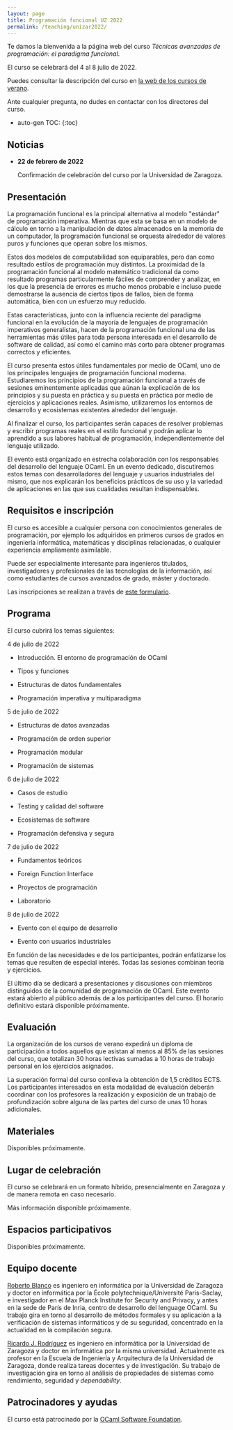 ```yaml
---
layout: page
title: Programación funcional UZ 2022
permalink: /teaching/unizar2022/
---
```


Te damos la bienvenida a la página web del curso *Técnicas avanzadas de
programación: el paradigma funcional*.

El curso se celebrará del 4 al 8 julio de 2022.

Puedes consultar la descripción del curso en
[la web de los cursos de verano](https://cursosextraordinarios.unizar.es/curso/2022/tecnicas-avanzadas-de-programacion-el-paradigma-funcional).

Ante cualquier pregunta, no dudes en contactar con los directores del curso.

* auto-gen TOC:
{:toc}

## Noticias

 * **22 de febrero de 2022**

   Confirmación de celebración del curso por la Universidad de Zaragoza.

## Presentación

La programación funcional es la principal alternativa al modelo "estándar" de
programación imperativa. Mientras que esta se basa en un modelo de cálculo en
torno a la manipulación de datos almacenados en la memoria de un computador, la
programación funcional se orquesta alrededor de valores puros y funciones que
operan sobre los mismos.

Estos dos modelos de computabilidad son equiparables, pero dan como resultado
estilos de programación muy distintos.  La proximidad de la programación
funcional al modelo matemático tradicional da como resultado programas
particularmente fáciles de comprender y analizar, en los que la presencia de
errores es mucho menos probable e incluso puede demostrarse la ausencia de
ciertos tipos de fallos, bien de forma automática, bien con un esfuerzo muy
reducido.

Estas características, junto con la influencia reciente del paradigma funcional
en la evolución de la mayoría de lenguajes de programación imperativos
generalistas, hacen de la programación funcional una de las herramientas más
útiles para toda persona interesada en el desarrollo de software de calidad,
así como el camino más corto para obtener programas correctos y eficientes.

El curso presenta estos útiles fundamentales por medio de OCaml, uno de los
principales lenguajes de programación funcional moderna. Estudiaremos los
principios de la programación funcional a través de sesiones eminentemente
aplicadas que aúnan la explicación de los principios y su puesta en práctica y
su puesta en práctica por medio de ejercicios y aplicaciones reales. Asimismo,
utilizaremos los entornos de desarrollo y ecosistemas existentes alrededor del
lenguaje.

Al finalizar el curso, los participantes serán capaces de resolver problemas y
escribir programas reales en el estilo funcional y podrán aplicar lo aprendido
a sus labores habitual de programación, independientemente del lenguaje
utilizado.

El evento está organizado en estrecha colaboración con los responsables del
desarrollo del lenguaje OCaml. En un evento dedicado, discutiremos estos temas
con desarrolladores del lenguaje y usuarios industriales del mismo, que nos
explicarán los beneficios prácticos de su uso y la variedad de aplicaciones en
las que sus cualidades resultan indispensables.

## Requisitos e inscripción

El curso es accesible a cualquier persona con conocimientos generales de
programación, por ejemplo los adquiridos en primeros cursos de grados en
ingeniería informática, matemáticas y disciplinas relacionadas, o cualquier
experiencia ampliamente asimilable.

Puede ser especialmente interesante para ingenieros titulados, investigadores y
profesionales de las tecnologías de la información, así como estudiantes de
cursos avanzados de grado, máster y doctorado.

Las inscripciones se realizan a través de
[este formulario](https://cursosextraordinarios.unizar.es/matricula).

## Programa

El curso cubrirá los temas siguientes:

4 de julio de 2022

 - Introducción. El entorno de programación de OCaml

 - Tipos y funciones

 - Estructuras de datos fundamentales

 - Programación imperativa y multiparadigma

5 de julio de 2022

 - Estructuras de datos avanzadas

 - Programación de orden superior

 - Programación modular

 - Programación de sistemas

6 de julio de 2022

 - Casos de estudio

 - Testing y calidad del software

 - Ecosistemas de software

 - Programación defensiva y segura

7 de julio de 2022

 - Fundamentos teóricos

 - Foreign Function Interface

 - Proyectos de programación

 - Laboratorio

8 de julio de 2022

 - Evento con el equipo de desarrollo

 - Evento con usuarios industriales

En función de las necesidades e de los participantes, podrán enfatizarse los
temas que resulten de especial interés. Todas las sesiones combinan teoría y
ejercicios.

El último día se dedicará a presentaciones y discusiones con miembros
distinguidos de la comunidad de programación de OCaml. Este evento estará
abierto al público además de a los participantes del curso. El horario
definitivo estará disponible próximamente.

## Evaluación

La organización de los cursos de verano expedirá un diploma de participación a
todos aquellos que asistan al menos al 85% de las sesiones del curso, que
totalizan 30 horas lectivas sumadas a 10 horas de trabajo personal en los
ejercicios asignados.

La superación formal del curso conlleva la obtención de 1,5 créditos ECTS. Los
participantes interesados en esta modalidad de evaluación deberán coordinar con
los profesores la realización y exposición de un trabajo de profundización
sobre alguna de las partes del curso de unas 10 horas adicionales.

## Materiales

Disponibles próximamente.

## Lugar de celebración

El curso se celebrará en un formato híbrido, presencialmente en Zaragoza y de
manera remota en caso necesario.

Más información disponible próximamente.

## Espacios participativos

Disponibles próximamente.

## Equipo docente

[Roberto Blanco](https://robblanco.github.io/) es ingeniero en informática por
la Universidad de Zaragoza y doctor en informática por la École
polytechnique/Université Paris-Saclay, e investigador en el Max Planck
Institute for Security and Privacy, y antes en la sede de París de Inria,
centro de desarrollo del lenguage OCaml. Su trabajo gira en torno al desarrollo
de métodos formales y su aplicación a la verificación de sistemas informáticos
y de su seguridad, concentrado en la actualidad en la compilación segura.

[Ricardo J. Rodríguez](https://webdiis.unizar.es/~ricardo/) es ingeniero en
informática por la Universidad de Zaragoza y doctor en informática por la misma
universidad. Actualmente es profesor en la Escuela de Ingeniería y Arquitectura
de la Universidad de Zaragoza, donde realiza tareas docentes y de
investigación. Su trabajo de investigación gira en torno al análisis de
propiedades de sistemas como rendimiento, seguridad y *dependability*.

## Patrocinadores y ayudas

El curso está patrocinado por la
[OCaml Software Foundation](https://ocaml-sf.org/).
